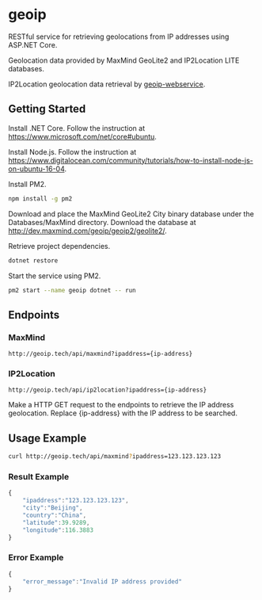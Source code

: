 # geoip
RESTful service for retrieving geolocations from IP addresses using ASP.NET Core.

Geolocation data provided by MaxMind GeoLite2 and IP2Location LITE databases.

IP2Location geolocation data retrieval by [geoip-webservice](https://github.com/zulhilmizainuddin/geoip-webservice).

## Getting Started
Install .NET Core. Follow the instruction at https://www.microsoft.com/net/core#ubuntu.

Install Node.js. Follow the instruction at https://www.digitalocean.com/community/tutorials/how-to-install-node-js-on-ubuntu-16-04.

Install PM2.
```bash
npm install -g pm2
```

Download and place the MaxMind GeoLite2 City binary database under the Databases/MaxMind directory.
Download the database at http://dev.maxmind.com/geoip/geoip2/geolite2/.

Retrieve project dependencies.
```bash
dotnet restore
```

Start the service using PM2.
```bash
pm2 start --name geoip dotnet -- run
```

## Endpoints
### MaxMind
```
http://geoip.tech/api/maxmind?ipaddress={ip-address}
```

### IP2Location
```
http://geoip.tech/api/ip2location?ipaddress={ip-address}
```

Make a HTTP GET request to the endpoints to retrieve the IP address geolocation. Replace {ip-address} with the IP address to be searched. 

## Usage Example
```bash
curl http://geoip.tech/api/maxmind?ipaddress=123.123.123.123
```

### Result Example
```javascript
{
    "ipaddress":"123.123.123.123",
    "city":"Beijing",
    "country":"China",
    "latitude":39.9289,
    "longitude":116.3883
}
```

### Error Example
```javascript
{
    "error_message":"Invalid IP address provided"
}
```
